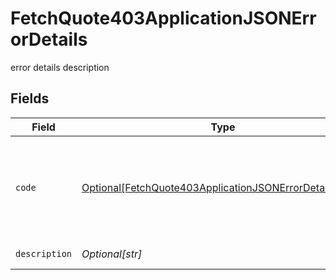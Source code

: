 # FetchQuote403ApplicationJSONErrorDetails

error details description


## Fields

| Field                                                                                                                              | Type                                                                                                                               | Required                                                                                                                           | Description                                                                                                                        |
| ---------------------------------------------------------------------------------------------------------------------------------- | ---------------------------------------------------------------------------------------------------------------------------------- | ---------------------------------------------------------------------------------------------------------------------------------- | ---------------------------------------------------------------------------------------------------------------------------------- |
| `code`                                                                                                                             | [Optional[FetchQuote403ApplicationJSONErrorDetailsCode]](../../models/errors/fetchquote403applicationjsonerrordetailscode.md)      | :heavy_minus_sign:                                                                                                                 | The detailed error code associated with HTTP status 403.<br/>* `fx_client_no_access`: The client is authenticated but not authorized.<br/> |
| `description`                                                                                                                      | *Optional[str]*                                                                                                                    | :heavy_minus_sign:                                                                                                                 | Description of the error.                                                                                                          |